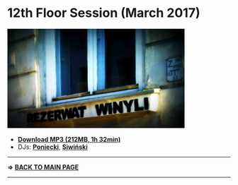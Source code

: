 # 12th Floor Session (March 2017)

[![Project 1000 Plus](https://github.com/hopbit/sets/raw/master/README.jpg)](https://1drv.ms/u/s!AmzuuXrjf51v2LNN8ZMWz2_gN-fEVQ?e=rlGg3w)

* [**Download MP3 (212MB, 1h 32min)**](https://1drv.ms/u/s!AmzuuXrjf51v2LNN8ZMWz2_gN-fEVQ?e=rlGg3w)
* DJs: [**Poniecki**](https://www.facebook.com/Poniecki), [**Siwiński**](https://hopbit.github.io/sets/)

----

**=> [BACK TO MAIN PAGE](./README.md)**

----